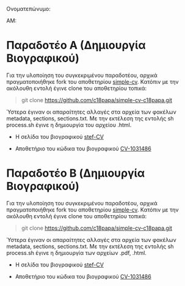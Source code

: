 Ονοματεπώνυμο: 

ΑΜ: 

# Παραδοτέο Α (Δημιουργία Βιογραφικού)

Για την υλοποίηση του συγκεκριμένου παραδοτέου, αρχικά πραγματοποιήθηκε fork του αποθετηρίου [simple-cv](https://github.com/plain-plain-text/simple-cv). Κατόπιν με την ακόλουθη εντολή έγινε clone του αποθετηρίου τοπικά:

> git clone https://github.com/c18papa/simple-cv-c18papa.git

Ύστερα έγιναν οι απαραίτητες αλλαγές στα αρχεία των φακέλων metadata, sections, sections.txt. Με την εκτέλεση της εντολής sh process.sh έγινε η δημιουργία του αρχείου .html.

- Η σελίδα του βιογραφικού [stef-CV](https://stefanosbalaskas.github.io/cv-1031486/)

- Αποθετήριο του κώδικα του βιογραφικού [CV-1031486](https://github.com/stefanosbalaskas/cv-1031486-B)

# Παραδοτέο B (Δημιουργία Βιογραφικού)

Για την υλοποίηση του συγκεκριμένου παραδοτέου, αρχικά πραγματοποιήθηκε fork του αποθετηρίου [simple-cv](https://github.com/plain-plain-text/simple-cv). Κατόπιν με την ακόλουθη εντολή έγινε clone του αποθετηρίου τοπικά:

> git clone https://github.com/c18papa/simple-cv-c18papa.git

Ύστερα έγιναν οι απαραίτητες αλλαγές στα αρχεία των φακέλων metadata, sections, sections.txt. Με την εκτέλεση της εντολής sh process.sh έγινε η δημιουργία των αρχείων .pdf, .html.

- Η σελίδα του βιογραφικού [stef-CV](https://stefanosbalaskas.github.io/cv-1031486-B/)

- Αποθετήριο του κώδικα του βιογραφικού [CV-1031486](https://github.com/stefanosbalaskas/cv-1031486)
